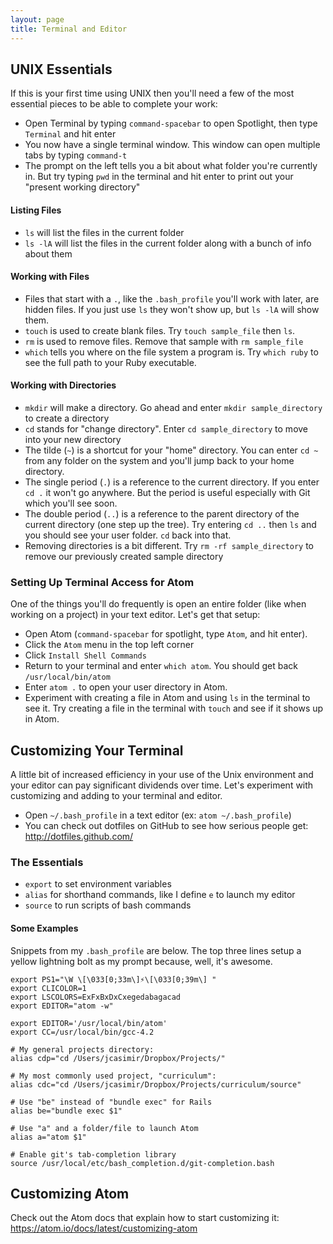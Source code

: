 ```yaml
---
layout: page
title: Terminal and Editor
---
```


## UNIX Essentials

If this is your first time using UNIX then you'll need a few of the most essential pieces to be able to complete your work:

* Open Terminal by typing `command-spacebar` to open Spotlight, then type `Terminal` and hit enter
* You now have a single terminal window. This window can open multiple tabs by typing `command-t`
* The prompt on the left tells you a bit about what folder you're currently in. But try typing `pwd` in the terminal and hit enter to print out your "present working directory"

#### Listing Files

* `ls` will list the files in the current folder
* `ls -lA` will list the files in the current folder along with a bunch of info about them

#### Working with Files

* Files that start with a `.`, like the `.bash_profile` you'll work with later, are hidden files. If you just use `ls` they won't show up, but `ls -lA` will show them.
* `touch` is used to create blank files. Try `touch sample_file` then `ls`.
* `rm` is used to remove files. Remove that sample with `rm sample_file`
* `which` tells you where on the file system a program is. Try `which ruby` to see the full path to your Ruby executable.

#### Working with Directories

* `mkdir` will make a directory. Go ahead and enter `mkdir sample_directory` to create a directory
* `cd` stands for "change directory". Enter `cd sample_directory` to move into your new directory
* The tilde (`~`) is a shortcut for your "home" directory. You can enter `cd ~` from any folder on the system and you'll jump back to your home directory.
* The single period (`.`) is a reference to the current directory. If you enter `cd .` it won't go anywhere. But the period is useful especially with Git which you'll see soon.
* The double period (`..`) is a reference to the parent directory of the current directory (one step up the tree). Try entering `cd ..` then `ls` and you should see your user folder. `cd` back into that.
* Removing directories is a bit different. Try `rm -rf sample_directory` to remove our previously created sample directory

### Setting Up Terminal Access for Atom

One of the things you'll do frequently is open an entire folder (like when working on a project) in your text editor. Let's get that setup:

* Open Atom (`command-spacebar` for spotlight, type `Atom`, and hit enter).
* Click the `Atom` menu in the top left corner
* Click `Install Shell Commands`
* Return to your terminal and enter `which atom`. You should get back `/usr/local/bin/atom`
* Enter `atom .` to open your user directory in Atom.
* Experiment with creating a file in Atom and using `ls` in the terminal to see it. Try creating a file in the terminal with `touch` and see if it shows up in Atom.

## Customizing Your Terminal

A little bit of increased efficiency in your use of the Unix environment and your editor can pay significant dividends over time. Let's experiment with customizing and adding to your terminal and editor.

* Open `~/.bash_profile` in a text editor (ex: `atom ~/.bash_profile`)
* You can check out dotfiles on GitHub to see how serious people get: http://dotfiles.github.com/

### The Essentials

* `export` to set environment variables
* `alias` for shorthand commands, like I define `e` to launch my editor
* `source` to run scripts of bash commands

#### Some Examples

Snippets from my `.bash_profile` are below. The top three lines setup a yellow lightning bolt as my prompt because, well, it's awesome.

```
export PS1="\W \[\033[0;33m\]⚡\[\033[0;39m\] "
export CLICOLOR=1
export LSCOLORS=ExFxBxDxCxegedabagacad
export EDITOR="atom -w"

export EDITOR='/usr/local/bin/atom'
export CC=/usr/local/bin/gcc-4.2

# My general projects directory:
alias cdp="cd /Users/jcasimir/Dropbox/Projects/"

# My most commonly used project, "curriculum":
alias cdc="cd /Users/jcasimir/Dropbox/Projects/curriculum/source"

# Use "be" instead of "bundle exec" for Rails
alias be="bundle exec $1"

# Use "a" and a folder/file to launch Atom
alias a="atom $1"

# Enable git's tab-completion library
source /usr/local/etc/bash_completion.d/git-completion.bash
```

## Customizing Atom

Check out the Atom docs that explain how to start customizing it: https://atom.io/docs/latest/customizing-atom
